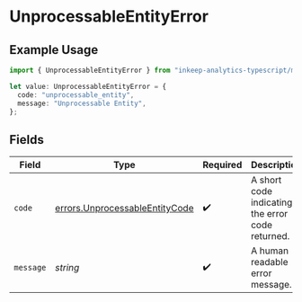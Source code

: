 # UnprocessableEntityError

## Example Usage

```typescript
import { UnprocessableEntityError } from "inkeep-analytics-typescript/models/errors";

let value: UnprocessableEntityError = {
  code: "unprocessable_entity",
  message: "Unprocessable Entity",
};
```

## Fields

| Field                                                                            | Type                                                                             | Required                                                                         | Description                                                                      | Example                                                                          |
| -------------------------------------------------------------------------------- | -------------------------------------------------------------------------------- | -------------------------------------------------------------------------------- | -------------------------------------------------------------------------------- | -------------------------------------------------------------------------------- |
| `code`                                                                           | [errors.UnprocessableEntityCode](../../models/errors/unprocessableentitycode.md) | :heavy_check_mark:                                                               | A short code indicating the error code returned.                                 | unprocessable_entity                                                             |
| `message`                                                                        | *string*                                                                         | :heavy_check_mark:                                                               | A human readable error message.                                                  | Unprocessable Entity                                                             |